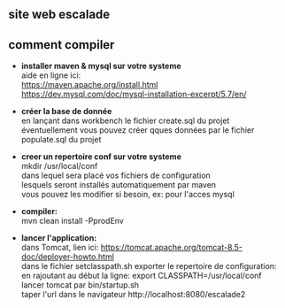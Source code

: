 ## site web escalade

## comment compiler

* __installer maven & mysql sur votre systeme__<br/>
  aide en ligne ici:<br/>
  https://maven.apache.org/install.html<br/>
  https://dev.mysql.com/doc/mysql-installation-excerpt/5.7/en/<br/>

* __créer la base de donnée__<br />
  en lançant dans workbench le fichier create.sql du projet<br/>
  éventuellement vous pouvez créer qques données par le fichier populate.sql du projet<br/>

* __creer un repertoire conf sur votre systeme__<br />
  mkdir /usr/local/conf<br/>
  dans lequel sera placé vos fichiers de configuration<br/>
  lesquels seront installés automatiquement par maven<br/>
  vous pouvez les modifier si besoin, ex: pour l'acces mysql<br/>

* __compiler:__<br/>
  mvn clean install -PprodEnv<br />

* __lancer l'application:__<br/>
  dans Tomcat, lien ici: https://tomcat.apache.org/tomcat-8.5-doc/deployer-howto.html<br/>
  dans le fichier setclasspath.sh exporter le repertoire de configuration:<br/>
  en rajoutant au début la ligne: export CLASSPATH=/usr/local/conf<br/>
  lancer tomcat par bin/startup.sh<br/>
  taper l'url dans le navigateur http://localhost:8080/escalade2